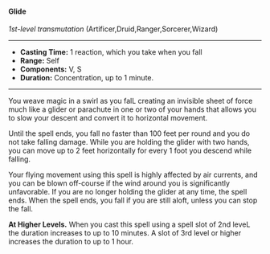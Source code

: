 #### Glide
*1st-level transmutation* (Artificer,Druid,Ranger,Sorcerer,Wizard)
___
- **Casting Time:** 1 reaction, which you take when you fall
- **Range:** Self
- **Components:** V, S
- **Duration:** Concentration, up to 1 minute.
---
You weave magic in a swirl as you falL creating an invisible sheet of force much like a glider or parachute in one or two of your hands that allows you to slow your descent and convert it to horizontal movement.

Until the spell ends, you fall no faster than 100 feet per round and you do not take falling damage. While you are holding the glider with two hands, you can move up to 2 feet horizontally for every 1 foot you descend while falling. 

Your flying movement using this spell is highly affected by air currents, and you can be blown off-course if the wind around you is significantly unfavorable. If you are no longer holding the glider at any time, the spell ends. When the spell ends, you fall if you are still aloft, unless you can stop the fall.

**At Higher Levels.** When you cast this spell using a spell slot of 2nd leveL the duration increases to up to 10 minutes. A slot of 3rd level or higher increases the duration to up to 1 hour.
